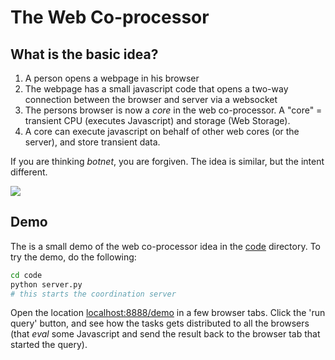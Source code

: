 # The Web Co-processor

## What is the basic idea?

1. A person opens a webpage in his browser
2. The webpage has a small javascript code that opens a two-way connection between the browser and server via a websocket
3. The persons browser is now a *core* in the web co-processor. A "core" = transient CPU (executes Javascript) and storage (Web Storage).
4. A core can execute javascript on behalf of other web cores (or the server), and store transient data.

If you are thinking *botnet*, you are forgiven. The idea is similar, but the intent different.

<img src="https://docs.google.com/drawings/d/1rBgKMcpj4UwuuJfBXKrpSWS0QkbhT2eZXmXOJtrkG8E/pub?w=749&amp;h=483">

## Demo

The is a small demo of the web co-processor idea in the [code](./code) directory. To try the demo, do the following:

```bash
cd code
python server.py
# this starts the coordination server
```

Open the location [localhost:8888/demo](http://localhost:8888/demo) in a few browser tabs. Click the 'run query' button, and see how the tasks gets distributed to all the browsers (that *eval* some Javascript and send the result back to the browser tab that started the query).

